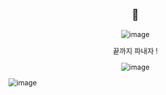 <div align = center> <h2>🙌</h2></div>

<div align = center>
  
![image](https://github.com/amazon7737/amazon7737/assets/76634341/5d6ae63b-e857-4170-a03e-8e856b70bc53)

<p>끝까지 파내자 !</p>


  
![image](https://github.com/amazon7737/amazon7737/assets/76634341/5ac80a85-3180-49ec-9a34-e4739169372d)

</div>


![image](https://github.com/amazon7737/amazon7737/assets/76634341/4b088bb4-b697-4c70-8f10-39b3db2ea2d3)

